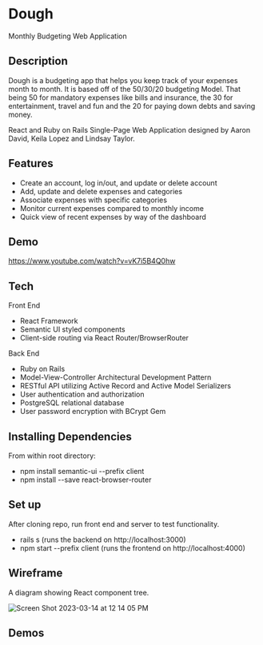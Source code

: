 # Dough
Monthly Budgeting Web Application

## Description
Dough is a budgeting app that helps you keep track of your expenses month to month. It is based off of the 50/30/20 budgeting Model. That being 50 for mandatory expenses like bills and insurance, the 30 for entertainment, travel and fun and the 20 for paying down debts and saving money.  

React and Ruby on Rails Single-Page Web Application designed by Aaron David, Keila Lopez and Lindsay Taylor.

## Features
- Create an account, log in/out, and update or delete account
- Add, update and delete expenses and categories
- Associate expenses with specific categories
- Monitor current expenses compared to monthly income 
- Quick view of recent expenses by way of the dashboard

## Demo
https://www.youtube.com/watch?v=vK7i5B4Q0hw 

## Tech
Front End
- React Framework
- Semantic UI styled components
- Client-side routing via React Router/BrowserRouter

Back End
- Ruby on Rails
- Model-View-Controller Architectural Development Pattern
- RESTful API utilizing Active Record and Active Model Serializers
- User authentication and authorization
- PostgreSQL relational database
- User password encryption with BCrypt Gem

## Installing Dependencies
From within root directory: 

- npm install semantic-ui --prefix client
- npm install --save react-browser-router

## Set up

After cloning repo, run front end and server to test functionality.

- rails s (runs the backend on http://localhost:3000)
- npm start --prefix client (runs the frontend on http://localhost:4000)


## Wireframe
A diagram showing React component tree.

![Screen Shot 2023-03-14 at 12 14 05 PM](https://user-images.githubusercontent.com/112502342/225085152-3f08c579-cebc-4450-af0e-709b4ee4feb2.png)


## Demos

